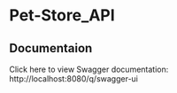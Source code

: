 # Pet-Store_API

## Documentaion 

Click here to view Swagger documentation: http://localhost:8080/q/swagger-ui